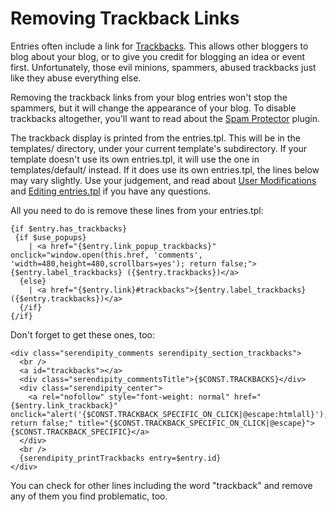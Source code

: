# Removing Trackback Links

Entries often include a link for [Trackbacks](http://www.s9y.org/215.html). This allows other bloggers to blog about your blog, or to give you credit for blogging an idea or event first. Unfortunately, those evil minions, spammers, abused trackbacks just like they abuse everything else.

Removing the trackback links from your blog entries won't stop the spammers, but it will change the appearance of your blog. To disable trackbacks altogether, you'll want to read about the [Spam Protector](http://www.s9y.org/216.html) plugin.

The trackback display is printed from the entries.tpl. This will be in the templates/ directory, under your current template's subdirectory. If your template doesn't use its own entries.tpl, it will use the one in templates/default/ instead. If it does use its own entries.tpl, the lines below may vary slightly. Use your judgement, and read about [User Modifications](http://www.s9y.org/172.html) and [Editing entries.tpl](http://www.s9y.org/121.html) if you have any questions.

All you need to do is remove these lines from your entries.tpl:

```
{if $entry.has_trackbacks}
 {if $use_popups}
    | <a href="{$entry.link_popup_trackbacks}" onclick="window.open(this.href, 'comments', 'width=480,height=480,scrollbars=yes'); return false;">{$entry.label_trackbacks} ({$entry.trackbacks})</a>
  {else}
    | <a href="{$entry.link}#trackbacks">{$entry.label_trackbacks} ({$entry.trackbacks})</a>
  {/if}
{/if}
```

Don't forget to get these ones, too:

```
<div class="serendipity_comments serendipity_section_trackbacks">
  <br />
  <a id="trackbacks"></a>
  <div class="serendipity_commentsTitle">{$CONST.TRACKBACKS}</div>
  <div class="serendipity_center">
    <a rel="nofollow" style="font-weight: normal" href="{$entry.link_trackback}" onclick="alert('{$CONST.TRACKBACK_SPECIFIC_ON_CLICK|@escape:htmlall}'); return false;" title="{$CONST.TRACKBACK_SPECIFIC_ON_CLICK|@escape}">{$CONST.TRACKBACK_SPECIFIC}</a>
  </div>
  <br />
  {serendipity_printTrackbacks entry=$entry.id}
</div>
```

You can check for other lines including the word "trackback" and remove any of them you find problematic, too.
